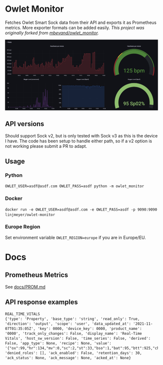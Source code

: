 # Owlet Monitor

Fetches Owlet Smart Sock data from their API and exports it as Prometheus metrics.  More exporter formats can
be added easily.  *This project was originally forked from [mbevand/owlet_monitor](https://github.com/mbevand/owlet_monitor).*

![Grafana dashboard](docs/owlet_grafana.png)

## API versions

Should support Sock v2, but is only tested with Sock v3 as this is the device I have.  The code has been setup to
handle either path, so if a v2 option is not working please submit a PR to adapt.

## Usage

### Python

`OWLET_USER=asdf@asdf.com OWLET_PASS=asdf python -m owlet_monitor`

### Docker

`docker run -e OWLET_USER=asdf@asdf.com -e OWLET_PASS=asdf -p 9090:9090 linjmeyer/owlet-monitor`

### Europe Region

Set environment variable `OWLET_REGION=europe` if you are in Europe/EU.

# Docs

## Prometheus Metrics

See [docs/PROM.md](docs/PROM.md)

## API response examples

```
REAL_TIME_VITALS
{'type': 'Property', 'base_type': 'string', 'read_only': True, 'direction': 'output', 'scope': 'user', 'data_updated_at': '2021-11-07T01:35:05Z', 'key': 0000, 'device_key': 0000, 'product_name': '0000', 'track_only_changes': False, 'display_name': 'Real-Time Vitals', 'host_sw_version': False, 'time_series': False, 'derived': False, 'app_type': None, 'recipe': None, 'value': '{"ox":99,"hr":134,"mv":0,"sc":2,"st":33,"bso":1,"bat":95,"btt":925,"chg":0,"aps":0,"alrt":0,"ota":0,"srf":0,"rsi":55,"sb":0}', 'denied_roles': [], 'ack_enabled': False, 'retention_days': 30, 'ack_status': None, 'ack_message': None, 'acked_at': None}
```
